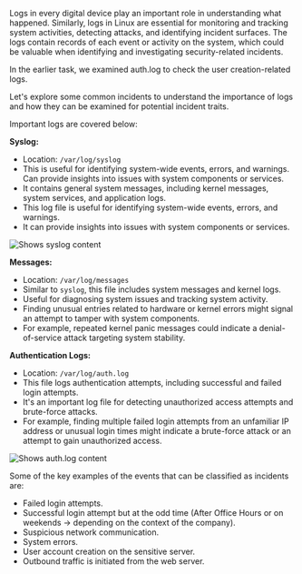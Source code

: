 Logs in every digital device play an important role in understanding what happened. Similarly, logs in Linux are essential for monitoring and tracking system activities, detecting attacks, and identifying incident surfaces. The logs contain records of each event or activity on the system, which could be valuable when identifying and investigating security-related incidents.  

In the earlier task, we examined auth.log to check the user creation-related logs.  

Let's explore some common incidents to understand the importance of logs and how they can be examined for potential incident traits.

Important logs are covered below:  

**Syslog:**

- Location: `/var/log/syslog`
- This is useful for identifying system-wide events, errors, and warnings. Can provide insights into issues with system components or services.
- It contains general system messages, including kernel messages, system services, and application logs.
- This log file is useful for identifying system-wide events, errors, and warnings.
- It can provide insights into issues with system components or services.

![Shows syslog content](https://tryhackme-images.s3.amazonaws.com/user-uploads/5e8dd9a4a45e18443162feab/room-content/5e8dd9a4a45e18443162feab-1725847386528.png)  

**Messages:**

- Location: `/var/log/messages`
- Similar to `syslog`, this file includes system messages and kernel logs.
- Useful for diagnosing system issues and tracking system activity.
- Finding unusual entries related to hardware or kernel errors might signal an attempt to tamper with system components.
- For example, repeated kernel panic messages could indicate a denial-of-service attack targeting system stability.

**Authentication Logs:**

- Location: `/var/log/auth.log`
- This file logs authentication attempts, including successful and failed login attempts.
- It's an important log file for detecting unauthorized access attempts and brute-force attacks.
- For example, finding multiple failed login attempts from an unfamiliar IP address or unusual login times might indicate a brute-force attack or an attempt to gain unauthorized access.

![Shows auth.log content](https://tryhackme-images.s3.amazonaws.com/user-uploads/5e8dd9a4a45e18443162feab/room-content/5e8dd9a4a45e18443162feab-1725851831948.png)  

Some of the key examples of the events that can be classified as incidents are:

- Failed login attempts.
- Successful login attempt but at the odd time (After Office Hours or on weekends -> depending on the context of the company).
- Suspicious network communication.
- System errors.
- User account creation on the sensitive server.
- Outbound traffic is initiated from the web server.